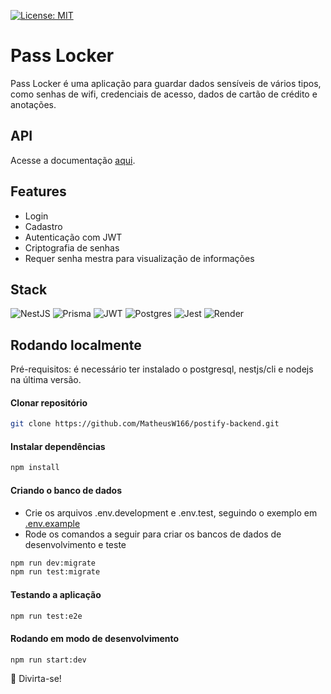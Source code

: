 [![License: MIT](https://img.shields.io/badge/License-MIT-yellow.svg)](https://github.com/MatheusW166/pass-locker-backend/blob/main/LICENSE)

# Pass Locker

Pass Locker é uma aplicação para guardar dados sensíveis de vários tipos, como senhas de wifi, credenciais de acesso, dados de cartão de crédito e anotações.

## API

Acesse a documentação [aqui](https://pass-locker.onrender.com/api).

## Features

- Login
- Cadastro
- Autenticação com JWT
- Criptografia de senhas
- Requer senha mestra para visualização de informações

## Stack

![NestJS](https://img.shields.io/badge/nestjs-%23E0234E.svg?style=for-the-badge&logo=nestjs&logoColor=white) ![Prisma](https://img.shields.io/badge/Prisma-3982CE?style=for-the-badge&logo=Prisma&logoColor=white) ![JWT](https://img.shields.io/badge/JWT-black?style=for-the-badge&logo=JSON%20web%20tokens) ![Postgres](https://img.shields.io/badge/postgres-%23316192.svg?style=for-the-badge&logo=postgresql&logoColor=white) ![Jest](https://img.shields.io/badge/-jest-%23C21325?style=for-the-badge&logo=jest&logoColor=white) ![Render](https://img.shields.io/badge/Render-%46E3B7.svg?style=for-the-badge&logo=render&logoColor=white)

## Rodando localmente

Pré-requisitos: é necessário ter instalado o postgresql, nestjs/cli e nodejs na última versão.

#### Clonar repositório

```bash
git clone https://github.com/MatheusW166/postify-backend.git
```

#### Instalar dependências

```bash
npm install
```

#### Criando o banco de dados

- Crie os arquivos .env.development e .env.test, seguindo o exemplo em [.env.example](https://github.com/MatheusW166/pass-locker-backend/blob/main/.env.example)
- Rode os comandos a seguir para criar os bancos de dados de desenvolvimento e teste

```bash
npm run dev:migrate
npm run test:migrate
```

#### Testando a aplicação

```bash
npm run test:e2e
```

#### Rodando em modo de desenvolvimento
```bash
npm run start:dev
```

🚀 Divirta-se!
